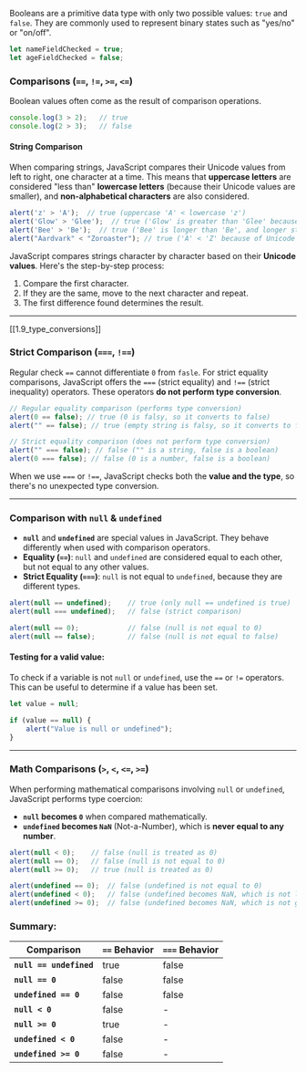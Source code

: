 
Booleans are a primitive data type with only two possible values: `true` and `false`. They are commonly used to represent binary states such as "yes/no" or "on/off".

```js
let nameFieldChecked = true;
let ageFieldChecked = false;
```

### Comparisons (`==`, `!=`, `>=`, `<=`)

Boolean values often come as the result of comparison operations.

```js
console.log(3 > 2);   // true
console.log(2 > 3);   // false
```

#### String Comparison

When comparing strings, JavaScript compares their Unicode values from left to right, one character at a time. This means that **uppercase letters** are considered "less than" **lowercase letters** (because their Unicode values are smaller), and **non-alphabetical characters** are also considered.

```js
alert('z' > 'A');  // true (uppercase 'A' < lowercase 'z')
alert('Glow' > 'Glee');  // true ('Glow' is greater than 'Glee' because 'o' > 'e')
alert('Bee' > 'Be');  // true ('Bee' is longer than 'Be', and longer strings are greater)
alert("Aardvark" < "Zoroaster"); // true ('A' < 'Z' because of Unicode comparison)
```

JavaScript compares strings character by character based on their **Unicode values**. Here's the step-by-step process:

1. Compare the first character.
2. If they are the same, move to the next character and repeat.
3. The first difference found determines the result.

---
[[1.9_type_conversions]]


### Strict Comparison (`===`, `!==`)

Regular check `==` cannot differentiate `0` from `fasle`.
For strict equality comparisons, JavaScript offers the `===` (strict equality) and `!==` (strict inequality) operators. These operators **do not perform type conversion**.


```js
// Regular equality comparison (performs type conversion)
alert(0 == false); // true (0 is falsy, so it converts to false)
alert("" == false); // true (empty string is falsy, so it converts to false)

// Strict equality comparison (does not perform type conversion)
alert("" === false); // false ("" is a string, false is a boolean)
alert(0 === false); // false (0 is a number, false is a boolean)
```

When we use `===` or `!==`, JavaScript checks both the **value and the type**, so there's no unexpected type conversion.

---

### Comparison with `null` & `undefined`

- **`null`** and **`undefined`** are special values in JavaScript. They behave differently when used with comparison operators.
- **Equality (`==`)**: `null` and `undefined` are considered equal to each other, but not equal to any other values.
- **Strict Equality (`===`)**: `null` is not equal to `undefined`, because they are different types.

```js
alert(null == undefined);    // true (only null == undefined is true)
alert(null === undefined);   // false (strict comparison)

alert(null == 0);            // false (null is not equal to 0)
alert(null == false);        // false (null is not equal to false)
```

#### Testing for a valid value:

To check if a variable is not `null` or `undefined`, use the `==` or `!=` operators. This can be useful to determine if a value has been set.

```js
let value = null;

if (value == null) {
    alert("Value is null or undefined");
}
```

---

### Math Comparisons (`>`, `<`, `<=`, `>=`)

When performing mathematical comparisons involving `null` or `undefined`, JavaScript performs type coercion:

- **`null` becomes `0`** when compared mathematically.
- **`undefined` becomes `NaN`** (Not-a-Number), which is **never equal to any number**.

```js
alert(null < 0);    // false (null is treated as 0)
alert(null == 0);   // false (null is not equal to 0)
alert(null >= 0);   // true (null is treated as 0)

alert(undefined == 0);  // false (undefined is not equal to 0)
alert(undefined < 0);   // false (undefined becomes NaN, which is not less than 0)
alert(undefined >= 0);  // false (undefined becomes NaN, which is not greater than or equal to 0)
```

### Summary:

| Comparison          | `==` Behavior                      | `===` Behavior                         |
|---------------------|------------------------------------|----------------------------------------|
| **`null == undefined`** | true                               | false                                  |
| **`null == 0`**         | false                              | false                                  |
| **`undefined == 0`**    | false                              | false                                  |
| **`null < 0`**          | false                              | -                                      |
| **`null >= 0`**         | true                               | -                                      |
| **`undefined < 0`**     | false                              | -                                      |
| **`undefined >= 0`**    | false                              | -                                      |
